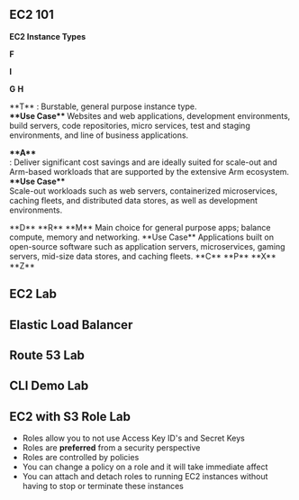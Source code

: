 ## EC2 101

**EC2 Instance Types**

**F** 

**I**

**G**
**H**
<p>
**T** : Burstable, general purpose instance type. </br>
 <strong> **Use Case** </strong>
  Websites and web applications, development environments, build servers, code repositories, micro services, test and staging environments, and line of business applications.  </p>
<p>
 <strong>**A** </strong></br>: Deliver significant cost savings and are ideally suited for scale-out and Arm-based workloads that are supported by the extensive Arm ecosystem. </br>
  <strong>**Use Case**</strong></br>
  Scale-out workloads such as web servers, containerized microservices, caching fleets, and distributed data stores, as well as development environments.</p>
**D**
**R**
**M**
Main choice for general purpose apps; balance compute, memory and networking.  
  **Use Case**
  Applications built on open-source software such as application servers, microservices, gaming servers, mid-size data stores, and caching fleets.
**C**
**P**
**X**
**Z**

## EC2 Lab
## Elastic Load Balancer
## Route 53 Lab
## CLI Demo Lab
## EC2 with S3 Role Lab
- Roles allow you to not use Access Key ID's and Secret Keys
- Roles are **preferred** from a security perspective
- Roles are controlled by policies
- You can change a policy on a role and it will take immediate affect
- You can attach and detach roles to running EC2 instances without having to stop or terminate these instances


